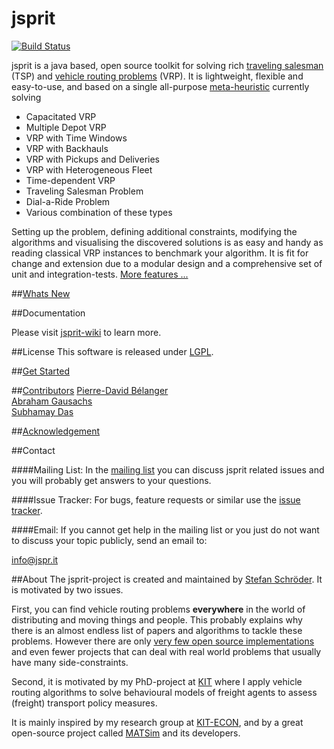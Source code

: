 jsprit
======
[![Build Status](https://travis-ci.org/jsprit/jsprit.svg?branch=master)](https://travis-ci.org/jsprit/jsprit)

jsprit is a java based, open source toolkit for solving rich <a href="http://en.wikipedia.org/wiki/Travelling_salesman_problem" target="_blank">traveling salesman</a> (TSP) and <a href="http://neo.lcc.uma.es/vrp/vehicle-routing-problem/" target="_blank">vehicle routing problems</a> (VRP). 
It is lightweight, flexible and easy-to-use, and based on a single all-purpose <a href="https://github.com/jsprit/jsprit/wiki/Meta-Heuristic" target="_blank">meta-heuristic</a> currently solving 
- Capacitated VRP
- Multiple Depot VRP
- VRP with Time Windows
- VRP with Backhauls
- VRP with Pickups and Deliveries
- VRP with Heterogeneous Fleet
- Time-dependent VRP
- Traveling Salesman Problem
- Dial-a-Ride Problem
- Various combination of these types

Setting up the problem, defining additional constraints, modifying the algorithms and visualising the discovered solutions is as easy and handy as 
reading classical VRP instances to benchmark your algorithm. It is fit for change and extension due to a modular design and a comprehensive set of unit and integration-tests. [More features ...](https://github.com/jsprit/jsprit/wiki/features)

##[Whats New](https://github.com/jsprit/jsprit/blob/master/WHATS_NEW.md)

##Documentation

Please visit [jsprit-wiki](https://github.com/jsprit/jsprit/wiki) to learn more.

##License
This software is released under [LGPL](http://opensource.org/licenses/LGPL-3.0).

##[Get Started](https://github.com/jsprit/jsprit/wiki/Getting-Started)

##[Contributors](https://github.com/jsprit/jsprit/graphs/contributors)
[Pierre-David Bélanger](https://github.com/pierredavidbelanger)<br>
[Abraham Gausachs](https://github.com/agausachs)<br>
[Subhamay Das](http://www.linkedin.com/profile/view?id=10203174)

##[Acknowledgement](https://github.com/jsprit/jsprit/wiki/Acknowledgement)

##Contact

####Mailing List: 
In the [mailing list](https://groups.google.com/group/jsprit-mailing-list) you can discuss jsprit related issues and you will probably get answers to your questions.

####Issue Tracker:
For bugs, feature requests or similar use the [issue tracker](https://github.com/jsprit/jsprit/issues).

####Email: 
If you cannot get help in the mailing list or you just do not want to discuss your topic publicly, send an email to:

info@jspr.it


##About
The jsprit-project is created and maintained by [Stefan Schröder](https://github.com/oblonski). It is motivated by two issues. 

First, you can find vehicle routing problems **everywhere** in the world of distributing and moving things and people. This probably explains why there is an almost endless list of papers and algorithms to tackle these problems. However there are only [very few open source implementations](https://github.com/jsprit/jsprit/wiki/Other-Projects) and even fewer projects that can deal with real world problems that usually have many side-constraints.

Second, it is motivated by my PhD-project at [KIT](http://www.kit.edu/english/index.php) where I apply vehicle routing algorithms to solve behavioural models of freight agents to assess (freight) transport policy measures. 

It is mainly inspired by my research group at [KIT-ECON](http://netze.econ.kit.edu/21.php), and by a great open-source project called [MATSim](http://www.matsim.org) and its developers.

